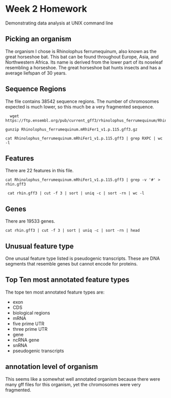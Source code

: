 # Week 2 Homework

Demonstrating data analysis at UNIX command line

## Picking an organism

The organism I chose is Rhinolophus ferrumequinum, also known as the great horseshoe bat. This bat can be found throughout Europe, Asia, and Northwestern Africa. Its name is derived from the lower part of its noseleaf resembling a horseshoe. The great horseshoe bat hunts insects and has a average liefspan of 30 years.

## Sequence Regions

The file contains 38542 sequence regions. The number of chromosomes expected is much lower, so this much be a very fragmented sequence.


      wget https://ftp.ensembl.org/pub/current_gff3/rhinolophus_ferrumequinum/Rhinolophus_ferrumequinum.mRhiFer1_v1.p.115.gff3.gz
    
    gunzip Rhinolophus_ferrumequinum.mRhiFer1_v1.p.115.gff3.gz

    cat Rhinolophus_ferrumequinum.mRhiFer1_v1.p.115.gff3 | grep RXPC | wc -l


## Features

There are 22 features in this file.


    cat Rhinolophus_ferrumequinum.mRhiFer1_v1.p.115.gff3 | grep -v '#' > rhin.gff3
    
     cat rhin.gff3 | cut -f 3 | sort | uniq -c | sort -rn | wc -l

## Genes

There are 19533 genes.

    cat rhin.gff3 | cut -f 3 | sort | uniq -c | sort -rn | head

## Unusual feature type

One unusal feature type listed is pseudogenic transcripts. These are DNA segments that resemble genes but cannot encode for proteins.  

##  Top Ten most annotated feature types

The tope ten most annotated feature types are:

* exon
* CDS
* biological regions
* mRNA
* five prime UTR
* three prime UTR
* gene
* ncRNA gene
* snRNA
* pseudogenic transcripts




## annotation level of organism

This seems like a somewhat well annotated organism because there were many gff files for this organism, yet the chromosomes were very fragmented.
